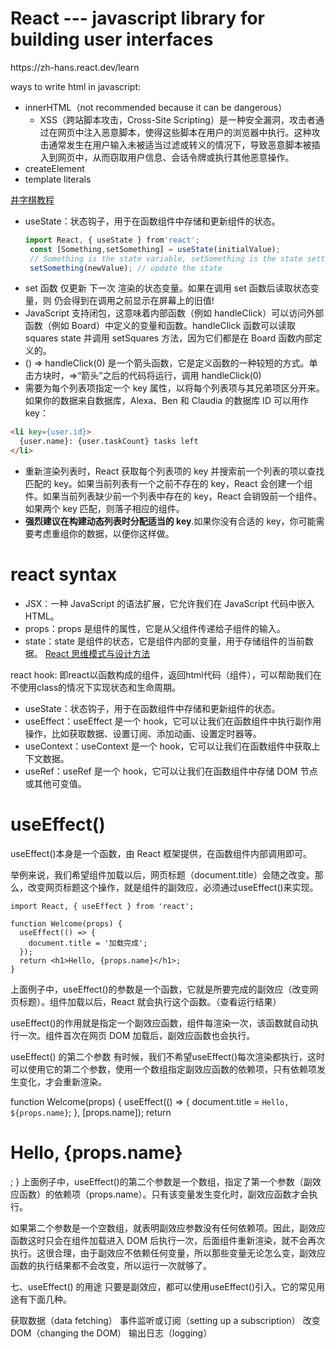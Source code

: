 # React --- javascript library for building user interfaces

<a>
https://zh-hans.react.dev/learn</a>

ways to write html in javascript:
- innerHTML（not recommended because it can be dangerous）
     - XSS（跨站脚本攻击，Cross-Site Scripting）是一种安全漏洞，攻击者通过在网页中注入恶意脚本，使得这些脚本在用户的浏览器中执行。这种攻击通常发生在用户输入未被适当过滤或转义的情况下，导致恶意脚本被插入到网页中，从而窃取用户信息、会话令牌或执行其他恶意操作。
- createElement
- template literals

<a href="https://zh-hans.react.dev/learn/tutorial-tic-tac-toe">井字棋教程</a>

- useState：状态钩子，用于在函数组件中存储和更新组件的状态。
  ```javascript
  import React, { useState } from'react';
   const [Something,setSomething] = useState(initialValue);
   // Something is the state variable, setSomething is the state setter function.initalValue is the initial value of the state.
   setSomething(newValue); // update the state
   ```
- set 函数 仅更新 下一次 渲染的状态变量。如果在调用 set 函数后读取状态变量，则 仍会得到在调用之前显示在屏幕上的旧值!
- JavaScript 支持闭包，这意味着内部函数（例如 handleClick）可以访问外部函数（例如 Board）中定义的变量和函数。handleClick 函数可以读取 squares state 并调用 setSquares 方法，因为它们都是在 Board 函数内部定义的。
- () => handleClick(0) 是一个箭头函数，它是定义函数的一种较短的方式。单击方块时，=>“箭头”之后的代码将运行，调用 handleClick(0)
- 需要为每个列表项指定一个 key 属性，以将每个列表项与其兄弟项区分开来。如果你的数据来自数据库，Alexa、Ben 和 Claudia 的数据库 ID 可以用作 key：
``` html
<li key={user.id}>
  {user.name}: {user.taskCount} tasks left
</li>
```
- 重新渲染列表时，React 获取每个列表项的 key 并搜索前一个列表的项以查找匹配的 key。如果当前列表有一个之前不存在的 key，React 会创建一个组件。如果当前列表缺少前一个列表中存在的 key，React 会销毁前一个组件。如果两个 key 匹配，则落子相应的组件。
- **强烈建议在构建动态列表时分配适当的 key**.如果你没有合适的 key，你可能需要考虑重组你的数据，以便你这样做。

# react syntax

- JSX：一种 JavaScript 的语法扩展，它允许我们在 JavaScript 代码中嵌入 HTML。
- props：props 是组件的属性，它是从父组件传递给子组件的输入。
- state：state 是组件的状态，它是组件内部的变量，用于存储组件的当前数据。
<a href="https://zh-hans.react.dev/learn/thinking-in-react">React 思维模式与设计方法</a>

react hook: 即react以函数构成的组件，返回html代码（组件），可以帮助我们在不使用class的情况下实现状态和生命周期。

- useState：状态钩子，用于在函数组件中存储和更新组件的状态。  
- useEffect：useEffect 是一个 hook，它可以让我们在函数组件中执行副作用操作，比如获取数据、设置订阅、添加动画、设置定时器等。  
- useContext：useContext 是一个 hook，它可以让我们在函数组件中获取上下文数据。  
- useRef：useRef 是一个 hook，它可以让我们在函数组件中存储 DOM 节点或其他可变值。  

# useEffect()
useEffect()本身是一个函数，由 React 框架提供，在函数组件内部调用即可。

举例来说，我们希望组件加载以后，网页标题（document.title）会随之改变。那么，改变网页标题这个操作，就是组件的副效应，必须通过useEffect()来实现。

```JSX
import React, { useEffect } from 'react';

function Welcome(props) {
  useEffect(() => {
    document.title = '加载完成';
  });
  return <h1>Hello, {props.name}</h1>;
}
```
上面例子中，useEffect()的参数是一个函数，它就是所要完成的副效应（改变网页标题）。组件加载以后，React 就会执行这个函数。（查看运行结果）

useEffect()的作用就是指定一个副效应函数，组件每渲染一次，该函数就自动执行一次。组件首次在网页 DOM 加载后，副效应函数也会执行。

useEffect() 的第二个参数
有时候，我们不希望useEffect()每次渲染都执行，这时可以使用它的第二个参数，使用一个数组指定副效应函数的依赖项，只有依赖项发生变化，才会重新渲染。


function Welcome(props) {
  useEffect(() => {
    document.title = `Hello, ${props.name}`;
  }, [props.name]);
  return <h1>Hello, {props.name}</h1>;
}
上面例子中，useEffect()的第二个参数是一个数组，指定了第一个参数（副效应函数）的依赖项（props.name）。只有该变量发生变化时，副效应函数才会执行。

如果第二个参数是一个空数组，就表明副效应参数没有任何依赖项。因此，副效应函数这时只会在组件加载进入 DOM 后执行一次，后面组件重新渲染，就不会再次执行。这很合理，由于副效应不依赖任何变量，所以那些变量无论怎么变，副效应函数的执行结果都不会改变，所以运行一次就够了。

七、useEffect() 的用途
只要是副效应，都可以使用useEffect()引入。它的常见用途有下面几种。

获取数据（data fetching）
事件监听或订阅（setting up a subscription）
改变 DOM（changing the DOM）
输出日志（logging）